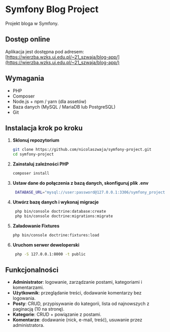 # Symfony Blog Project

Projekt bloga w Symfony.

## Dostęp online

Aplikacja jest dostępna pod adresem:  
[https://wierzba.wzks.uj.edu.pl/~21_szwaja/blog-app/](https://wierzba.wzks.uj.edu.pl/~21_szwaja/blog-app/)


## Wymagania

- PHP
- Composer  
- Node.js + npm / yarn (dla assetów)  
- Baza danych (MySQL / MariaDB lub PostgreSQL)  
- Git  

## Instalacja krok po kroku

1. **Sklonuj repozytorium**
   ```bash
   git clone https://github.com/nicolaszwaja/symfony-project.git
   cd symfony-project

1. **Zainstaluj zależności PHP**
    ```bash
    composer install

1. **Ustaw dane do połączenia z bazą danych, skonfiguruj plik .env**
   ```bash
    DATABASE_URL="mysql://user:password@127.0.0.1:3306/symfony_project"
1. **Utwórz bazę danych i wykonaj migracje**
   ```bash
    php bin/console doctrine:database:create
    php bin/console doctrine:migrations:migrate

1. **Załadowanie Fixtures**
   ```bash
   php bin/console doctrine:fixtures:load

1. **Uruchom serwer deweloperski**
   ```bash
    php -S 127.0.0.1:8000 -t public

## Funkcjonalności

- **Administrator**: logowanie, zarządzanie postami, kategoriami i komentarzami.  
- **Użytkownik**: przeglądanie treści, dodawanie komentarzy bez logowania.  
- **Posty**: CRUD, przypisywanie do kategorii, lista od najnowszych z paginacją (10 na stronę).  
- **Kategorie**: CRUD + powiązanie z postami.  
- **Komentarze**: dodawanie (nick, e-mail, treść), usuwanie przez administratora.
